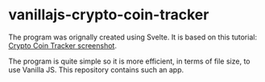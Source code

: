 # vanillajs-crypto-coin-tracker

The program was orignally created using Svelte. It is based on this tutorial: [Crypto Coin Tracker screenshot](/assets/Crypto_Coin_tracker.jpg). 

The program is quite simple so it is more efficient, in terms of file size, to use Vanilla JS. This repository contains such an app.
